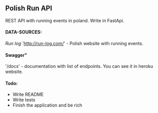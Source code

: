 ## Polish Run API 

REST API with running events in poland. Write in FastApi.


#### DATA-SOURCES: 
*Run log* 'http://run-log.com/' - Polish website with running events.

#### Swagger"
'/docs' - documentation with list of endpoints. You can see it in heroku website.

#### Todo:
* Write README
* Write tests
* Finish the application and be rich
